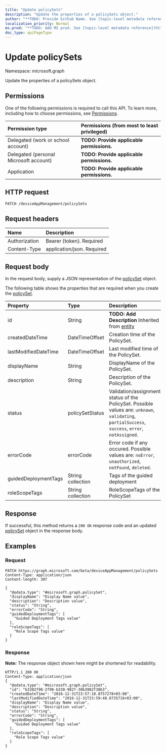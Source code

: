 ```yaml
---
title: "Update policySets"
description: "Update the properties of a policySets object."
author: "**TODO: Provide Github Name. See [topic-level metadata reference](https://msgo.azurewebsites.net/add/document/guidelines/metadata.html#topic-level-metadata)**"
localization_priority: Normal
ms.prod: "**TODO: Add MS prod. See [topic-level metadata reference](https://msgo.azurewebsites.net/add/document/guidelines/metadata.html#topic-level-metadata)**"
doc_type: apiPageType
---
```


# Update policySets

Namespace: microsoft.graph

Update the properties of a policySets object.

## Permissions
One of the following permissions is required to call this API. To learn more, including how to choose permissions, see [Permissions](/concepts/permissions-reference.md).

|Permission type|Permissions (from most to least privileged)|
|:---|:---|
|Delegated (work or school account)|**TODO: Provide applicable permissions.**|
|Delegated (personal Microsoft account)|**TODO: Provide applicable permissions.**|
|Application|**TODO: Provide applicable permissions.**|

## HTTP request
<!-- {
  "blockType": "ignored"
}
-->
``` http
PATCH /deviceAppManagement/policySets
```

## Request headers
|Name|Description|
|:---|:---|
|Authorization|Bearer {token}. Required|
|Content-Type|application/json. Required|

## Request body
In the request body, supply a JSON representation of the [policySet](../resources/policyset.md) object.

The following table shows the properties that are required when you create the [policySet](../resources/policyset.md).

|Property|Type|Description|
|:---|:---|:---|
|id|String|**TODO: Add Description** Inherited from [entity](../resources/entity.md)|
|createdDateTime|DateTimeOffset|Creation time of the PolicySet.|
|lastModifiedDateTime|DateTimeOffset|Last modified time of the PolicySet.|
|displayName|String|DisplayName of the PolicySet.|
|description|String|Description of the PolicySet.|
|status|policySetStatus|Validation/assignment status of the PolicySet. Possible values are: `unknown`, `validating`, `partialSuccess`, `success`, `error`, `notAssigned`.|
|errorCode|errorCode|Error code if any occured. Possible values are: `noError`, `unauthorized`, `notFound`, `deleted`.|
|guidedDeploymentTags|String collection|Tags of the guided deployment|
|roleScopeTags|String collection|RoleScopeTags of the PolicySet|



## Response
If successful, this method returns a `200 OK` response code and an updated [policySet](../resources/policyset.md) object in the response body.

## Examples

### Request
<!-- {
  "blockType": "request",
  "name": "update_policysets"
}
-->
``` http
PATCH https://graph.microsoft.com/beta/deviceAppManagement/policySets
Content-Type: application/json
Content-length: 307

{
  "@odata.type": "#microsoft.graph.policySet",
  "displayName": "Display Name value",
  "description": "Description value",
  "status": "String",
  "errorCode": "String",
  "guidedDeploymentTags": [
    "Guided Deployment Tags value"
  ],
  "roleScopeTags": [
    "Role Scope Tags value"
  ]
}
```

### Response
**Note:** The response object shown here might be shortened for readability.
<!-- {
  "blockType": "response",
  "truncated": true
}
-->
``` http
HTTP/1.1 200 OK
Content-Type: application/json
{
  "@odata.type": "#microsoft.graph.policySet",
  "id": "b3382f98-2f98-b338-982f-38b3982f38b3",
  "createdDateTime": "2016-12-31T23:57:10.8757278+03:00",
  "lastModifiedDateTime": "2016-12-31T23:59:40.8735716+03:00",
  "displayName": "Display Name value",
  "description": "Description value",
  "status": "String",
  "errorCode": "String",
  "guidedDeploymentTags": [
    "Guided Deployment Tags value"
  ],
  "roleScopeTags": [
    "Role Scope Tags value"
  ]
}
```

